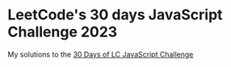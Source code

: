 # LeetCode's 30 days JavaScript Challenge 2023
My solutions to the [30 Days of LC JavaScript Challenge](https://leetcode.com/discuss/study-guide/3458761/open-to-registration-30-days-of-lc-javascript-challenge)
